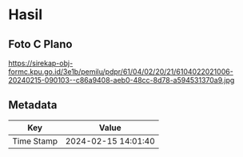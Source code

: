 # Hasil

## Foto C Plano

https://sirekap-obj-formc.kpu.go.id/3e1b/pemilu/pdpr/61/04/02/20/21/6104022021006-20240215-090103--c86a9408-aeb0-48cc-8d78-a594531370a9.jpg


## Metadata

| Key        | Value               |
| ---------- | ------------------- |
| Time Stamp | 2024-02-15 14:01:40 |



